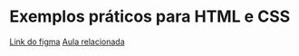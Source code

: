 # Exemplos práticos para HTML e CSS

[Link do figma](https://www.figma.com/design/vicrm7pnYjOvRwjLFrYHfd/Pr%C3%A1tica-de-HTML-e-CSS---BNB-Turma-2?node-id=0-1&t=FMi0bJDQcKwKSUWi-1)
[Aula relacionada](https://www.notion.so/Introdu-o-ao-CSS-d8ce323c35f941ceb573cfc19f3d8518)
